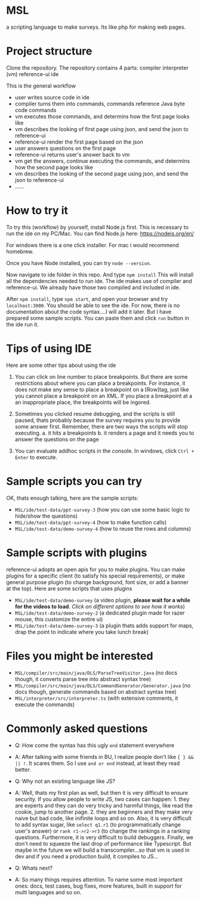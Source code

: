 # MSL
a scripting language to make surveys. Its like php for making web pages.

# Project structure
Clone the repository. The repository contains 4 parts:
compiler
interpreter (vm)
reference-ui
ide

This is the general workflow

* user writes source code in ide
* compiler turns them into commands, commands reference Java byte code commands
* vm executes those commands, and determins how the first page looks like
* vm describes the looking of first page using json, and send the json to reference-ui
* reference-ui render the first page based on the json
* user answers questions on the first page
* reference-ui returns user's answer back to vm
* vm get the answers, continue executing the commands, and determins how the second page looks like
* vm describes the looking of the second page using json, and send the json to reference-ui
* ......

# How to try it
To try this (workflow) by yourself, install Node.js first. This is necessary to run the ide on my PC/Mac. 
You can find Node.js here: https://nodejs.org/en/

For windows there is a one click installer. For mac i would recommend homebrew.

Once you have Node installed, you can try `node --version`.

Now navigate to ide folder in this repo. And type `npm install` This will install all the dependencies needed to run ide. The ide makes use
of compiler and reference-ui. We already have those two compiled and included in ide.

After `npm install`, type `npm start`, and open your browser and try `localhost:3000`. You should be able to see the ide. For now, there is no
documentation about the code syntax....I will add it later. But I have prepared some sample scripts. You can paste them and click `run` button
in the ide run it.

# Tips of using IDE
Here are some other tips about using the ide
1. You can click on line number to place breakpoints. But there are some restrictions about where you can place a breakpoints. For instance, it
does not make any sense to place a breakpoint on a [Row]tag, just like you cannot place a breakpoint on an XML. If you place a breakpoint at
a an inappropriate place, the breakpoints will be ingored.

2. Sometimes you clicked resume debugging, and the scripts is still paused, thats probably because the survey requires you to provide some answer first.
Remember, there are two ways the scripts will stop executing.
  a. it hits a breakpoints
  b. it renders a page and it needs you to answer the questions on the page
  
3. You can evaluate addhoc scripts in the console. In windows, click `Ctrl + Enter` to execute.

# Sample scripts you can try
OK, thats enough talking, here are the sample scripts:

* `MSL/ide/test-data/ppt-survey-3`   (how you can use some basic logic to hide/show the questions)
* `MSL/ide/test-data/ppt-survey-4`   (how to make function calls)
* `MSL/ide/test-data/demo-survey-4`  (how to reuse the rows and columns)

# Sample scripts with plugins
reference-ui adopts an open apis for you to make plugins. You can make plugins for a specific client (to satisfy his special requirements),
or make general purpose plugin (to change background, font size, or add a banner at the top). Here are some scripts that uses plugins

* `MSL/ide/test-data/demo-survey`    (a video plugin, **please wait for a while for the videos to load**. _Click on different options to see how it works_)
* `MSL/ide/test-data/demo-survey-2`   (a dedicated plugin made for razer mouse, this customize the entire ui)
* `MSL/ide/test-data/demo-survey-3`   (a plugin thats adds support for maps, drap the point to indicate where you take lunch break)

# Files you might be interested
* `MSL/compiler/src/main/java/DLS/ParseTreeVisitor.java` (no docs though, it converts parse tree into abstract syntax tree)
* `MSL/compiler/src/main/java/DLS/CommandGenerator/Generator.java` (no docs though, generate commands based on abstract syntax tree)
* `MSL/interpreter/src/interpreter.ts` (with extensive comments, it execute the commands)

# Commonly asked questions
* Q: How come the syntax has this ugly `end` statement everywhere
* A: After talking with some friends in BU, I realize people don't like `{ } && || !`. It scares them. So I use `and or end` instead, at least they read better. 

* Q: Why not an existing language like JS?
* A: Well, thats my first plan as well, but then it is very difficult to ensure security. If you allow people to write JS, two cases can happen: 1. they are experts and they can do very tricky and harmful things, like read the cookie, jump to another page. 2. they are beginners and they make very naive but bad code, like inifinite loops and so on. Also, it is very difficult to add syntax sugar, like `select q1.r1` (to programmatically change user's answer) or `rank r1->r2->r3` (to change the rankings in a ranking questions. Furthermore, it is very difficult to build debuggers. Finally, we don't need to squeeze the last drop of performance like Typescript. But maybe in the future we will build a transcompiler...so that vm is used in dev and if you need a production build, it compiles to JS...

* Q: Whats next?
* A: So many things requires attention. To name some most important ones: docs, test cases, bug fixes, more features, built in support for multi languages and so on.
